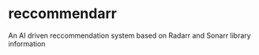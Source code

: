 # reccommendarr
 An AI driven reccommendation system based on Radarr and Sonarr library information
